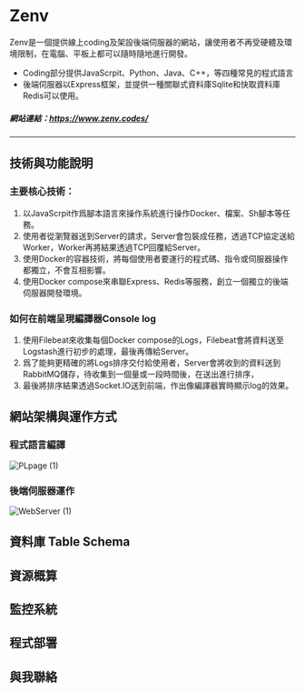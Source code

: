 # Zenv
Zenv是一個提供線上coding及架設後端伺服器的網站，讓使用者不再受硬體及環境限制，在電腦、平板上都可以隨時隨地進行開發。
* Coding部分提供JavaScrpit、Python、Java、C++，等四種常見的程式語言
* 後端伺服器以Express框架，並提供一種關聯式資料庫Sqlite和快取資料庫Redis可以使用。

##### 網站連結：https://www.zenv.codes/
---
## 技術與功能說明
### 主要核心技術：
1. 以JavaScrpit作爲腳本語言來操作系統進行操作Docker、檔案、Sh腳本等任務。
2. 使用者從瀏覽器送到Server的請求，Server會包裝成任務，透過TCP協定送給Worker，Worker再將結果透過TCP回覆給Server。
3. 使用Docker的容器技術，將每個使用者要運行的程式碼、指令或伺服器操作都獨立，不會互相影響。
4. 使用Docker compose來串聯Express、Redis等服務，創立一個獨立的後端伺服器開發環境。
### 如何在前端呈現編譯器Console log
1. 使用Filebeat來收集每個Docker compose的Logs，Filebeat會將資料送至Logstash進行初步的處理，最後再傳給Server。
2. 爲了能夠更精確的將Logs排序交付給使用者，Server會將收到的資料送到RabbitMQ儲存，待收集到一個量或一段時間後，在送出進行排序，
3. 最後將排序結果透過Socket.IO送到前端，作出像編譯器實時顯示log的效果。

## 網站架構與運作方式
### 程式語言編譯
![PLpage (1)](https://github.com/ZhongKuo0228/Zenv/assets/119053086/8c66f021-a74d-4d3a-be58-1e30561355a3)
### 後端伺服器運作
![WebServer (1)](https://github.com/ZhongKuo0228/Zenv/assets/119053086/ea5b848d-72f4-476c-8453-ec10fbc27a8f)

## 資料庫 Table Schema

## 資源概算

## 監控系統

## 程式部署

## 與我聯絡

